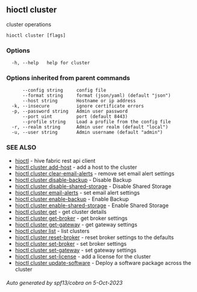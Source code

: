## hioctl cluster

cluster operations

```
hioctl cluster [flags]
```

### Options

```
  -h, --help   help for cluster
```

### Options inherited from parent commands

```
      --config string     config file
      --format string     format (json/yaml) (default "json")
      --host string       Hostname or ip address
  -k, --insecure          ignore certificate errors
  -p, --password string   Admin user password
      --port uint         port (default 8443)
      --profile string    Load a profile from the config file
  -r, --realm string      Admin user realm (default "local")
  -u, --user string       Admin username (default "admin")
```

### SEE ALSO

* [hioctl](hioctl.md)	 - hive fabric rest api client
* [hioctl cluster add-host](hioctl_cluster_add-host.md)	 - add a host to the cluster
* [hioctl cluster clear-email-alerts](hioctl_cluster_clear-email-alerts.md)	 - remove set email alert settings
* [hioctl cluster disable-backup](hioctl_cluster_disable-backup.md)	 - Disable Backup
* [hioctl cluster disable-shared-storage](hioctl_cluster_disable-shared-storage.md)	 - Disable Shared Storage
* [hioctl cluster email-alerts](hioctl_cluster_email-alerts.md)	 - set email alert settings
* [hioctl cluster enable-backup](hioctl_cluster_enable-backup.md)	 - Enable Backup
* [hioctl cluster enable-shared-storage](hioctl_cluster_enable-shared-storage.md)	 - Enable Shared Storage
* [hioctl cluster get](hioctl_cluster_get.md)	 - get cluster details
* [hioctl cluster get-broker](hioctl_cluster_get-broker.md)	 - get broker settings
* [hioctl cluster get-gateway](hioctl_cluster_get-gateway.md)	 - get gateway settings
* [hioctl cluster list](hioctl_cluster_list.md)	 - list clusters
* [hioctl cluster reset-broker](hioctl_cluster_reset-broker.md)	 - reset broker settings to the defaults
* [hioctl cluster set-broker](hioctl_cluster_set-broker.md)	 - set broker settings
* [hioctl cluster set-gateway](hioctl_cluster_set-gateway.md)	 - set gateway settings
* [hioctl cluster set-license](hioctl_cluster_set-license.md)	 - add a license for the cluster
* [hioctl cluster update-software](hioctl_cluster_update-software.md)	 - Deploy a software package across the cluster

###### Auto generated by spf13/cobra on 5-Oct-2023
